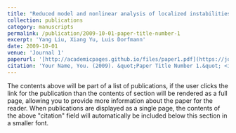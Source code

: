 ```yaml
---
title: "Reduced model and nonlinear analysis of localized instabilities of residually stressed cylinders under axial stretch"
collection: publications
category: manuscripts
permalink: /publication/2009-10-01-paper-title-number-1
excerpt: 'Yang Liu, Xiang Yu, Luis Dorfmann'
date: 2009-10-01
venue: 'Journal 1'
paperurl: '[http://academicpages.github.io/files/paper1.pdf](https://journals.sagepub.com/doi/abs/10.1177/10812865241242432)'
citation: 'Your Name, You. (2009). &quot;Paper Title Number 1.&quot; <i>Journal 1</i>. 1(1).'
---
```


The contents above will be part of a list of publications, if the user clicks the link for the publication than the contents of section will be rendered as a full page, allowing you to provide more information about the paper for the reader. When publications are displayed as a single page, the contents of the above "citation" field will automatically be included below this section in a smaller font.

